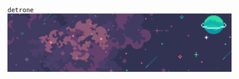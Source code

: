 <style>
  
  body {
    font-family: 'VT323', monospace;
  }
</style>

detrone
<img src="banner.png" alt="pixel art space banner">
